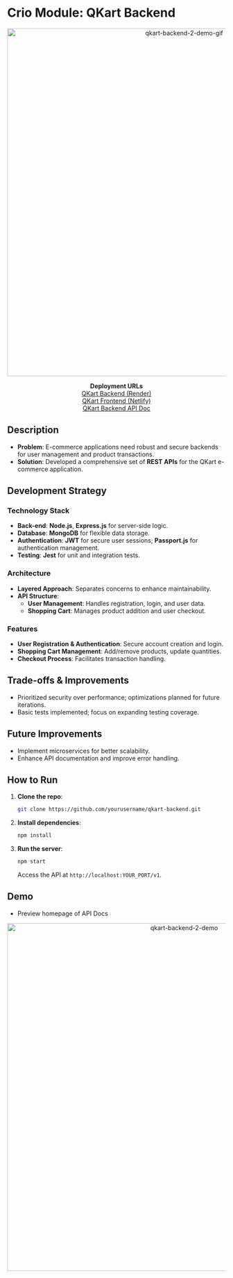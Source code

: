 # Crio Module: QKart Backend


<p align="center"> 
 <img width="800" alt="qkart-backend-2-demo-gif" src="https://github.com/user-attachments/assets/f945686a-d945-462a-ad90-87985d19f40b">
</p>

<p align="center"> 
<strong>Deployment URLs</strong><br>
  <a href="https://qkart-backend-2-jlz8.onrender.com/v1">QKart Backend (Render)</a><br>
  <a href=https://66bc45a6a3de7800084c5338--qkart-node-6154.netlify.app/">QKart Frontend (Netlify)</a><br>
  <a href="https://qkart-backend-2-jlz8.onrender.com/v1/swagger/docs">QKart Backend API Doc</a>
</p>


## Description



- **Problem**: E-commerce applications need robust and secure backends for user management and product transactions.
- **Solution**: Developed a comprehensive set of **REST APIs** for the QKart e-commerce application.

## Development Strategy

### Technology Stack

- **Back-end**: **Node.js**, **Express.js** for server-side logic.
- **Database**: **MongoDB** for flexible data storage.
- **Authentication**: **JWT** for secure user sessions; **Passport.js** for authentication management.
- **Testing**: **Jest** for unit and integration tests.

### Architecture

- **Layered Approach**: Separates concerns to enhance maintainability.
- **API Structure**:
  - **User Management**: Handles registration, login, and user data.
  - **Shopping Cart**: Manages product addition and user checkout.

### Features

- **User Registration & Authentication**: Secure account creation and login.
- **Shopping Cart Management**: Add/remove products, update quantities.
- **Checkout Process**: Facilitates transaction handling.

## Trade-offs & Improvements

- Prioritized security over performance; optimizations planned for future iterations.
- Basic tests implemented; focus on expanding testing coverage.

## Future Improvements

- Implement microservices for better scalability.
- Enhance API documentation and improve error handling.

## How to Run

1. **Clone the repo**:

   ```bash
   git clone https://github.com/yourusername/qkart-backend.git
   ```

2. **Install dependencies**:

   ```bash
   npm install
   ```

3. **Run the server**:

   ```bash
   npm start
   ```

   Access the API at `http://localhost:YOUR_PORT/v1`.

<!-- ## Deployment URL

- **Backend (Render)**: [QKart Backend](https://qkart-backend-2-jlz8.onrender.com/v1)
- **Frontend (Netlify)**: [QKart Frontend](https://66bc45a6a3de7800084c5338--qkart-node-6154.netlify.app/)
- **API Docs**: [QKart Backend API](https://qkart-backend-2-jlz8.onrender.com/v1/swagger/docs) -->

## Demo

- Preview homepage of API Docs
  
<p align="center"> 
 <img width="800" alt="qkart-backend-2-demo" src="https://github.com/user-attachments/assets/94bc465b-5ff8-4e73-8ce3-2b6c2d105f97">
 </p>
</p>

<!-- - Preview of all routes in API Docs
  
<p align="center"> 
 <img width="800" alt="qkart-backend-2-demo-gif" src="https://github.com/user-attachments/assets/f945686a-d945-462a-ad90-87985d19f40b">
 </p> -->

